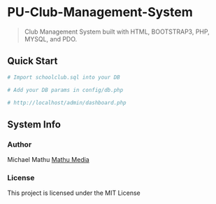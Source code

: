 # PU-Club-Management-System

> Club Management System built with HTML, BOOTSTRAP3, PHP, MYSQL, and PDO.

## Quick Start

```bash
# Import schoolclub.sql into your DB

# Add your DB params in config/db.php

# http://localhost/admin/dashboard.php
```

## System Info

### Author

Michael Mathu
[Mathu Media](http://www.mathumedia.com)

### License

This project is licensed under the MIT License
